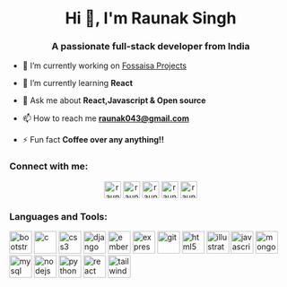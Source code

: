 <h1 align="center">Hi 👋, I'm Raunak Singh</h1>
<h3 align="center">A passionate full-stack developer from India</h3>

- 🔭 I’m currently working on [Fossaisa Projects](https://github.com/fossasia)

- 🌱 I’m currently learning **React**

- 💬 Ask me about **React,Javascript & Open source**

- 📫 How to reach me **raunak043@gmail.com**

- ⚡ Fun fact **Coffee over any anything!!**

### Connect with me:
<p align="center">
<a href="https://twitter.com/raunaks18873758" target="blank"><img align="center" src="https://cdn.jsdelivr.net/npm/simple-icons@3.0.1/icons/twitter.svg" alt="raunaks18873758" height="30" width="30" /></a>
<a href="https://linkedin.com/in/raunak babbar" target="blank"><img align="center" src="https://cdn.jsdelivr.net/npm/simple-icons@3.0.1/icons/linkedin.svg" alt="raunak babbar" height="30" width="30" /></a>
<a href="https://fb.com/raunak babbar" target="blank"><img align="center" src="https://cdn.jsdelivr.net/npm/simple-icons@3.0.1/icons/facebook.svg" alt="raunak babbar" height="30" width="30" /></a>
<a href="https://instagram.com/raunak_singh_babbar" target="blank"><img align="center" src="https://cdn.jsdelivr.net/npm/simple-icons@3.0.1/icons/instagram.svg" alt="raunak singh babbar" height="30" width="30" /></a>
<a href="https://www.youtube.com/channel/UCpbITnoGYE3nbH1l20UZF6Q/videos?view_as=subscriber" target="blank"><img align="center" src="https://cdn.jsdelivr.net/npm/simple-icons@3.0.1/icons/youtube.svg" alt="raunak singh" height="30" width="30" /></a>
</p>

### Languages and Tools:

<p align="left"><img src="https://devicons.github.io/devicon/devicon.git/icons/bootstrap/bootstrap-plain.svg" alt="bootstrap" width="40" height="40"/> <img src="https://devicons.github.io/devicon/devicon.git/icons/c/c-original.svg" alt="c" width="40" height="40"/> <img src="https://devicons.github.io/devicon/devicon.git/icons/css3/css3-original-wordmark.svg" alt="css3" width="40" height="40"/> <img src="https://devicons.github.io/devicon/devicon.git/icons/django/django-original.svg" alt="django" width="40" height="40"/> <img src="https://devicons.github.io/devicon/devicon.git/icons/ember/ember-original-wordmark.svg" alt="ember" width="40" height="40"/> <img src="https://devicons.github.io/devicon/devicon.git/icons/express/express-original-wordmark.svg" alt="express" width="40" height="40"/> <img src="https://www.vectorlogo.zone/logos/git-scm/git-scm-icon.svg" alt="git" width="40" height="40"/> <img src="https://devicons.github.io/devicon/devicon.git/icons/html5/html5-original-wordmark.svg" alt="html5" width="40" height="40"/> <img src="https://www.vectorlogo.zone/logos/adobe_illustrator/adobe_illustrator-icon.svg" alt="illustrator" width="40" height="40"/> <img src="https://devicons.github.io/devicon/devicon.git/icons/javascript/javascript-original.svg" alt="javascript" width="40" height="40"/> <img src="https://devicons.github.io/devicon/devicon.git/icons/mongodb/mongodb-original-wordmark.svg" alt="mongodb" width="40" height="40"/> <img src="https://devicons.github.io/devicon/devicon.git/icons/mysql/mysql-original-wordmark.svg" alt="mysql" width="40" height="40"/> <img src="https://devicons.github.io/devicon/devicon.git/icons/nodejs/nodejs-original-wordmark.svg" alt="nodejs" width="40" height="40"/> <img src="https://devicons.github.io/devicon/devicon.git/icons/python/python-original.svg" alt="python" width="40" height="40"/> <img src="https://devicons.github.io/devicon/devicon.git/icons/react/react-original-wordmark.svg" alt="react" width="40" height="40"/> <img src="https://www.vectorlogo.zone/logos/tailwindcss/tailwindcss-icon.svg" alt="tailwind" width="40" height="40"/></p>

